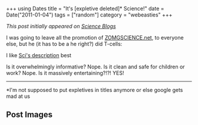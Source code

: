 +++
using Dates
title = "It's [expletive deleted]* Science!"
date = Date("2011-01-04")
tags = ["random"]
category = "webeasties"
+++

_This post initially appeared on [Science Blogs](http://scienceblogs.com/webeasties)_

I was going to leave all the promotion of [ZOMGSCIENCE.net](http://zomgscience.net/), to everyone else, but he (it has to be a he right?) did T-cells:

I like [Sci's description](http://scientopia.org/blogs/scicurious/2011/01/04/zomg-its-science/) best

Is it overwhelmingly informative? Nope. Is it clean and safe for children or work? Nope. Is it massively entertaining?!?! YES!

-----

*I'm not supposed to put expletives in titles anymore or else google gets mad at us

      
  

 ## Post Images



